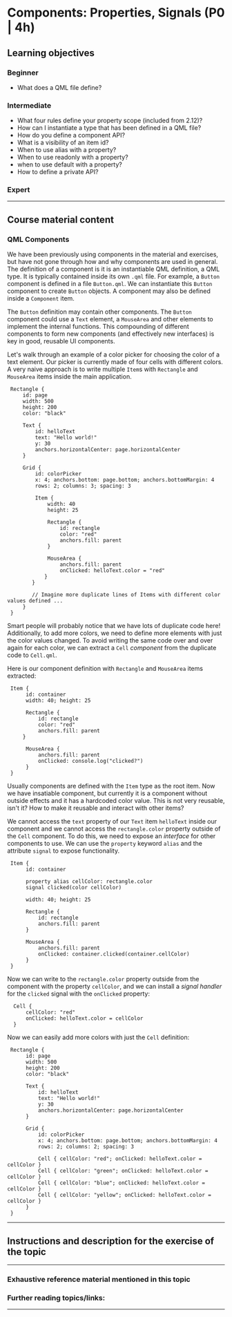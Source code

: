 # Components: Properties, Signals (P0 | 4h)

## Learning objectives

### Beginner

* What does a QML file define?

### Intermediate

* What four rules define your property scope (included from 2.12)?
* How can I instantiate a type that has been defined in a QML file?
* How do you define a component API?
* What is a visibility of an item id?
* When to use alias with a property?
* When to use readonly with a property?
* when to use default with a property?
* How to define a private API?

### Expert


***


## Course material content

### QML Components

We have been previously using components in the material and exercises, but have not gone through how and why components are used in general. The definition of a component is it is an instantiable QML definition, a QML type. It is typically contained inside its own `.qml` file. For example, a `Button` component is defined in a file `Button.qml`. We can instantiate this `Button` component to create `Button` objects. A component may also be defined inside a `Component` item.

The `Button` definition may contain other components. The `Button` component could use a `Text` element, a `MouseArea` and other elements to implement the internal functions. This compounding of different components to form new components (and effectively new interfaces) is key in good, reusable UI components.

Let's walk through an example of a color picker for choosing the color of a text element. Our picker is currently made of four cells with different colors. A very naive approach is to write multiple `Item`s with `Rectangle` and `MouseArea` items inside the main application.

     Rectangle {
         id: page
         width: 500
         height: 200
         color: "black"

         Text {
             id: helloText
             text: "Hello world!"
             y: 30
             anchors.horizontalCenter: page.horizontalCenter
         }

         Grid {
             id: colorPicker
             x: 4; anchors.bottom: page.bottom; anchors.bottomMargin: 4
             rows: 2; columns: 3; spacing: 3

             Item {
                 width: 40
                 height: 25

                 Rectangle {
                     id: rectangle
                     color: "red"
                     anchors.fill: parent
                 }

                 MouseArea {
                     anchors.fill: parent
                     onClicked: helloText.color = "red"
                }
            }
            
            // Imagine more duplicate lines of Items with different color values defined ...
         }
     }


Smart people will probably notice that we have lots of duplicate code here! Additionally, to add more colors, we need to define more elements with just the color values changed. To avoid writing the same code over and over again for each color, we can extract a `Cell` *component* from the duplicate code to `Cell.qml`.

Here is our component definition with `Rectangle` and `MouseArea` items extracted:


     Item {
          id: container
          width: 40; height: 25

          Rectangle {
              id: rectangle
              color: "red"
              anchors.fill: parent
         }

          MouseArea {
              anchors.fill: parent
              onClicked: console.log("clicked?")
          }
     }

Usually components are defined with the `Item` type as the root item. Now we have insatiable component, but currently it is a component without outside effects and it has a hardcoded color value. This is not very reusable, isn't it? How to make it reusable and interact with other items?

We cannot access the `text` property of our `Text` item `helloText` inside our component and we cannot access the `rectangle.color` property outside of the `Cell` component.
To do this, we need to expose an *interface* for other components to use. We can use the `property` keyword `alias` and the attribute `signal` to expose functionality.

     Item {
          id: container
     
          property alias cellColor: rectangle.color
          signal clicked(color cellColor)
     
          width: 40; height: 25

          Rectangle {
              id: rectangle
              anchors.fill: parent
          }

          MouseArea {
              anchors.fill: parent
              onClicked: container.clicked(container.cellColor)
          }
     }
 
Now we can write to the `rectangle.color` property outside from the component with the property `cellColor`, and we can install a *signal handler* for the `clicked` signal with the `onClicked` property:

      Cell {
          cellColor: "red"
          onClicked: helloText.color = cellColor
      }


Now we can easily add more colors with just the `Cell` definition:

     Rectangle {
          id: page
          width: 500
          height: 200
          color: "black"

          Text {
              id: helloText
              text: "Hello world!"
              y: 30
              anchors.horizontalCenter: page.horizontalCenter
          }

          Grid {
              id: colorPicker
              x: 4; anchors.bottom: page.bottom; anchors.bottomMargin: 4
              rows: 2; columns: 2; spacing: 3

              Cell { cellColor: "red"; onClicked: helloText.color = cellColor }
              Cell { cellColor: "green"; onClicked: helloText.color = cellColor }
              Cell { cellColor: "blue"; onClicked: helloText.color = cellColor }
              Cell { cellColor: "yellow"; onClicked: helloText.color = cellColor }
          }
     }
     
***

## Instructions and description for the exercise of the topic

***

### Exhaustive reference material mentioned in this topic


### Further reading topics/links:

***
